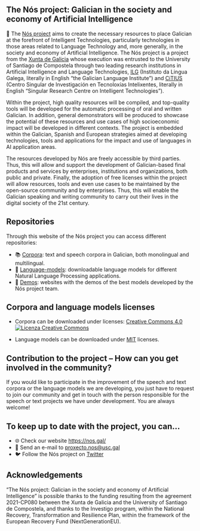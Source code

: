 ## The Nós project: Galician in the society and economy of Artificial Intelligence

👋 The [Nós project](https://nos.gal/) aims to create the necessary resources to place Galician at the forefront of Intelligent Technologies, particularly technologies in those areas related to Language Technology and, more generally, in the society and economy of Artificial Intelligence. The Nós project is a project from the [Xunta de Galicia](https://www.xunta.gal/portada) whose execution was entrusted to the University of Santiago de Compostela through two leading research institutions in Artificial Intelligence and Language Technologies, [ILG](https://ilg.usc.es/) (Instituto da Lingua Galega, literally in English “the Galician Language Institute”) and [CiTIUS](https://citius.gal/gl/) (Centro Singular de Investigación en Tecnoloxías Intelixentes, literally in English “Singular Research Centre on Intelligent Technologies”).

Within the project, high quality resources will be compiled, and top-quality tools will be developed for the automatic processing of oral and written Galician. In addition, general demonstrators will be produced to showcase the potential of these resources and use cases of high socioeconomic impact will be developed in different contexts. The project is embedded within the Galician, Spanish and European strategies aimed at developing technologies, tools and applications for the impact and use of languages in AI application areas.

The resources developed by Nós are freely accessible by third parties. Thus, this will allow and support the development of Galician-based final products and services by enterprises, institutions and organizations, both public and private. Finally, the adoption of free licenses within the project will allow resources, tools and even use cases to be maintained by the open-source community and by enterprises. Thus, this will enable the Galician speaking and writing community to carry out their lives in the digital society of the 21st century.

## Repositories

Through this website of the Nós project you can access different repositories:
+ 📚 [Corpora](https://github.com/proxectonos/corpora): text and speech corpora in Galician, both monolingual and multilingual.
+ 🤗 [Language-models](https://github.com/proxectonos/language-models): downloadable language models for different Natural Language Processing applications.
+ 📱 [Demos](https://github.com/proxectonos/demos): websites with the demos of the best models developed by the Nós project team.

## Corpora and language models licenses

+ Corpora can be downloaded under licenses: [Creative Commons 4.0](http://creativecommons.org/licenses/by/4.0) <a rel="license" href="http://creativecommons.org/licenses/by/4.0/"><img alt="Licenza Creative Commons" style="border-width:0" src="https://i.creativecommons.org/l/by/4.0/88x31.png" /></a>

+ Language models can be downloaded under [MIT](https://fossa.com/blog/open-source-licenses-101-mit-license/) licenses.

## Contribution to the project – How can you get involved in the community? 

If you would like to participate in the improvement of the speech and text corpora or the language models we are developing, you just have to request to join our community and get in touch with the person responsible for the speech or text projects we have under development. You are always welcome!

## To keep up to date with the project, you can...

+ 🌐 Check our website https://nos.gal/
+ 📧 Send an e-mail to proxecto.nos@usc.gal
+ 🐦 Follow the Nós project on [Twitter](https://twitter.com/proxectoNos)

## Acknowledgements 
“The Nós project: Galician in the society and economy of Artificial Intelligence” is possible thanks to the funding resulting from the agreement 2021-CP080 between the Xunta de Galicia and the University of Santiago de Compostela, and thanks to the Investigo program, within the National Recovery, Transformation and Resilience Plan, within the framework of the European Recovery Fund (NextGenerationEU).
